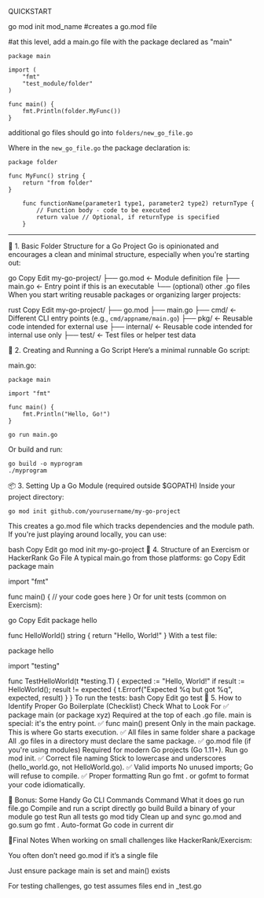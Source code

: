 QUICKSTART

go mod init mod_name    #creates a go.mod file

#at this level, add a main.go file with the package declared as "main"

```
package main

import (
    "fmt"
    "test_module/folder"
)

func main() {
    fmt.Println(folder.MyFunc())
}
```
additional go files should go into `folders/new_go_file.go`

Where in the `new_go_file.go` the package declaration is:

```
package folder

func MyFunc() string {
    return "from folder"
}
```

```
    func functionName(parameter1 type1, parameter2 type2) returnType {
        // Function body - code to be executed
        return value // Optional, if returnType is specified
    }

```






-----


🧱 1. Basic Folder Structure for a Go Project
Go is opinionated and encourages a clean and minimal structure, especially when you're starting out:

go
Copy
Edit
my-go-project/
├── go.mod           <- Module definition file
├── main.go          <- Entry point if this is an executable
└── (optional) other .go files
When you start writing reusable packages or organizing larger projects:

rust
Copy
Edit
my-go-project/
├── go.mod
├── main.go
├── cmd/             <- Different CLI entry points (e.g., `cmd/appname/main.go`)
├── pkg/             <- Reusable code intended for external use
├── internal/        <- Reusable code intended for internal use only
├── test/            <- Test files or helper test data


🧾 2. Creating and Running a Go Script
Here’s a minimal runnable Go script:

main.go:

```
package main

import "fmt"

func main() {
    fmt.Println("Hello, Go!")
}
```


```
go run main.go
```
Or build and run:
```
go build -o myprogram
./myprogram
```
📦 3. Setting Up a Go Module (required outside $GOPATH)
Inside your project directory:

```
go mod init github.com/yourusername/my-go-project
```
This creates a go.mod file which tracks dependencies and the module path. If you're just playing around locally, you can use:

bash
Copy
Edit
go mod init my-go-project
🧪 4. Structure of an Exercism or HackerRank Go File
A typical main.go from those platforms:
go
Copy
Edit
package main

import "fmt"

func main() {
    // your code goes here
}
Or for unit tests (common on Exercism):

go
Copy
Edit
package hello

func HelloWorld() string {
    return "Hello, World!"
}
With a test file:


package hello

import "testing"

func TestHelloWorld(t *testing.T) {
    expected := "Hello, World!"
    if result := HelloWorld(); result != expected {
        t.Errorf("Expected %q but got %q", expected, result)
    }
}
To run the tests:
bash
Copy
Edit
go test
🧭 5. How to Identify Proper Go Boilerplate (Checklist)
Check	What to Look For
✅ package main (or package xyz)	Required at the top of each .go file. main is special: it's the entry point.
✅ func main() present	Only in the main package. This is where Go starts execution.
✅ All files in same folder share a package	All .go files in a directory must declare the same package.
✅ go.mod file (if you're using modules)	Required for modern Go projects (Go 1.11+). Run go mod init.
✅ Correct file naming	Stick to lowercase and underscores (hello_world.go, not HelloWorld.go).
✅ Valid imports	No unused imports; Go will refuse to compile.
✅ Proper formatting	Run go fmt . or gofmt to format your code idiomatically.

🧠 Bonus: Some Handy Go CLI Commands
Command	What it does
go run file.go	Compile and run a script directly
go build	Build a binary of your module
go test	Run all tests
go mod tidy	Clean up and sync go.mod and go.sum
go fmt .	Auto-format Go code in current dir

🚦Final Notes
When working on small challenges like HackerRank/Exercism:

You often don’t need go.mod if it’s a single file

Just ensure package main is set and main() exists

For testing challenges, go test assumes files end in _test.go
